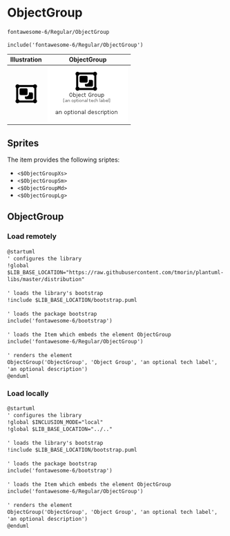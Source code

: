# ObjectGroup


```text
fontawesome-6/Regular/ObjectGroup
```

```text
include('fontawesome-6/Regular/ObjectGroup')
```



| Illustration | ObjectGroup |
| :---: | :---: |
| ![illustration for Illustration](../../fontawesome-6/Regular/ObjectGroup.png) | ![illustration for ObjectGroup](../../fontawesome-6/Regular/ObjectGroup.Local.png) |



## Sprites
The item provides the following sriptes:

- `<$ObjectGroupXs>`
- `<$ObjectGroupSm>`
- `<$ObjectGroupMd>`
- `<$ObjectGroupLg>`





## ObjectGroup

### Load remotely
```plantuml
@startuml
' configures the library
!global $LIB_BASE_LOCATION="https://raw.githubusercontent.com/tmorin/plantuml-libs/master/distribution"

' loads the library's bootstrap
!include $LIB_BASE_LOCATION/bootstrap.puml

' loads the package bootstrap
include('fontawesome-6/bootstrap')

' loads the Item which embeds the element ObjectGroup
include('fontawesome-6/Regular/ObjectGroup')

' renders the element
ObjectGroup('ObjectGroup', 'Object Group', 'an optional tech label', 'an optional description')
@enduml
```

### Load locally
```plantuml
@startuml
' configures the library
!global $INCLUSION_MODE="local"
!global $LIB_BASE_LOCATION="../.."

' loads the library's bootstrap
!include $LIB_BASE_LOCATION/bootstrap.puml

' loads the package bootstrap
include('fontawesome-6/bootstrap')

' loads the Item which embeds the element ObjectGroup
include('fontawesome-6/Regular/ObjectGroup')

' renders the element
ObjectGroup('ObjectGroup', 'Object Group', 'an optional tech label', 'an optional description')
@enduml
```

